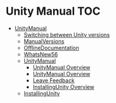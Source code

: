 Unity Manual TOC
================

 - [UnityManual]()
	 - [Switching between Unity versions](SwitchingDocumentationVersions.md)
	 - [ManualVersions](ManualVersions.md)
	 - [OfflineDocumentation](OfflineDocumentation.md)
	 - [WhatsNew56](WhatsNew56.md)
	 - [UnityManual]()
		 - [UnityManual Overview](UnityManual.md)
		 - [UnityManual Overview](UnityManual_1.md)
		 - [Leave Feedback](LeaveFeedback.md)
		 - [InstallingUnity Overview](InstallingUnity.md)
	 - [InstallingUnity]()

